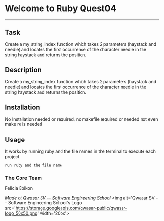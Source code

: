 # Welcome to Ruby Quest04
***

## Task
Create a my_string_index function which takes 2 parameters (haystack and needle) and locates
the first occurrence of the character needle in the string haystack and returns the position.

## Description
Create a my_string_index function which takes 2 parameters (haystack and needle) and locates the
first occurrence of the character needle in the string haystack and returns the position.

## Installation
No Installation needed or required, no makefile required or needed not even make re is needed

## Usage
It works by running ruby and the file names in the terminal to execute each project
```
run ruby and the file name
```

### The Core Team
Felicia Ebikon

<span><i>Made at <a href='https://qwasar.io'>Qwasar SV -- Software Engineering School</a></i></span>
<span><img alt='Qwasar SV -- Software Engineering School's Logo' src='https://storage.googleapis.com/qwasar-public/qwasar-logo_50x50.png' width='20px'></span>
